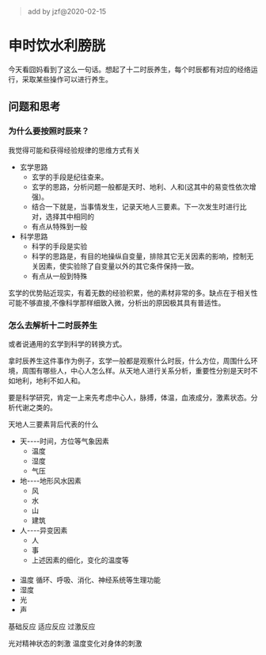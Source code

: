 >add by jzf@2020-02-15

# 申时饮水利膀胱

今天看囧妈看到了这么一句话。想起了十二时辰养生，每个时辰都有对应的经络运行，采取某些操作可以进行养生。

## 问题和思考

###  为什么要按照时辰来？

我觉得可能和获得经验规律的思维方式有关

* 玄学思路
    * 玄学的手段是纪往查来。
    * 玄学的思路，分析问题一般都是天时、地利、人和(这其中的易变性依次增强)。
    * 结合一下就是，当事情发生，记录天地人三要素。下一次发生时进行比对，选择其中相同的
    * 有点从特殊到一般
* 科学思路
    * 科学的手段是实验
    * 科学的思路是，有目的地操纵自变量，排除其它无关因素的影响，控制无关因素，使实验除了自变量以外的其它条件保持一致。
    * 有点从一般到特殊

玄学的优势贴近现实，有着无数的经验积累，他的素材非常的多。缺点在于相关性可能不够直接,不像科学那样细致入微，分析出的原因极其具有普适性。

### 怎么去解析十二时辰养生

或者说通用的玄学到科学的转换方式。

拿时辰养生这件事作为例子，玄学一般都是观察什么时辰，什么方位，周围什么环境，周围有哪些人，中心人怎么样。从天地人进行关系分析，重要性分别是天时不如地利，地利不如人和。

要是科学研究，肯定一上来先考虑中心人，脉搏，体温，血液成分，激素状态。分析代谢之类的。

天地人三要素背后代表的什么

* 天----时间，方位等气象因素
    * 温度
    * 湿度
    * 气压
* 地----地形风水因素
    * 风
    * 水
    * 山
    * 建筑
* 人----异变因素
    * 人
    * 事
    * 上述因素的细化，变化的温度等

#### 

* 温度 循环、呼吸、消化、神经系统等生理功能
* 湿度
* 光
* 声


基础反应
适应反应
过激反应

光对精神状态的刺激
温度变化对身体的刺激